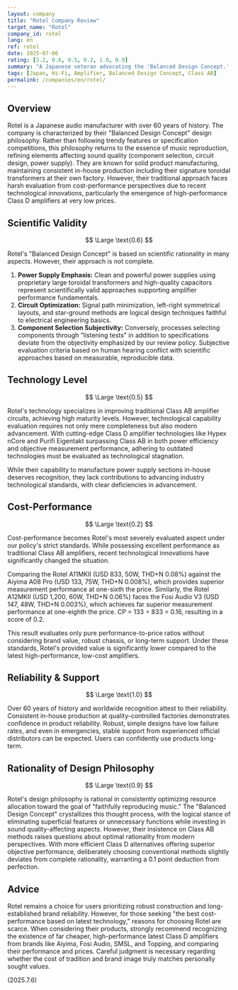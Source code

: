 ```yaml
---
layout: company
title: "Rotel Company Review"
target_name: "Rotel"
company_id: rotel
lang: en
ref: rotel
date: 2025-07-06
rating: [3.2, 0.6, 0.5, 0.2, 1.0, 0.9]
summary: "A Japanese veteran advocating the 'Balanced Design Concept.' While renowned for fundamentally sound design and robust construction, the rise of high-performance, low-cost Class D amplifiers has eroded their cost-performance advantages."
tags: [Japan, Hi-Fi, Amplifier, Balanced Design Concept, Class AB]
permalink: /companies/en/rotel/
---
```


## Overview

Rotel is a Japanese audio manufacturer with over 60 years of history. The company is characterized by their "Balanced Design Concept" design philosophy. Rather than following trendy features or specification competitions, this philosophy returns to the essence of music reproduction, refining elements affecting sound quality (component selection, circuit design, power supply). They are known for solid product manufacturing, maintaining consistent in-house production including their signature toroidal transformers at their own factory. However, their traditional approach faces harsh evaluation from cost-performance perspectives due to recent technological innovations, particularly the emergence of high-performance Class D amplifiers at very low prices.

## Scientific Validity

$$ \Large \text{0.6} $$

Rotel's "Balanced Design Concept" is based on scientific rationality in many aspects. However, their approach is not complete.

1. **Power Supply Emphasis:** Clean and powerful power supplies using proprietary large toroidal transformers and high-quality capacitors represent scientifically valid approaches supporting amplifier performance fundamentals.
2. **Circuit Optimization:** Signal path minimization, left-right symmetrical layouts, and star-ground methods are logical design techniques faithful to electrical engineering basics.
3. **Component Selection Subjectivity:** Conversely, processes selecting components through "listening tests" in addition to specifications deviate from the objectivity emphasized by our review policy. Subjective evaluation criteria based on human hearing conflict with scientific approaches based on measurable, reproducible data.

## Technology Level

$$ \Large \text{0.5} $$

Rotel's technology specializes in improving traditional Class AB amplifier circuits, achieving high maturity levels. However, technological capability evaluation requires not only mere completeness but also modern advancement. With cutting-edge Class D amplifier technologies like Hypex nCore and Purifi Eigentakt surpassing Class AB in both power efficiency and objective measurement performance, adhering to outdated technologies must be evaluated as technological stagnation.

While their capability to manufacture power supply sections in-house deserves recognition, they lack contributions to advancing industry technological standards, with clear deficiencies in advancement.

## Cost-Performance

$$ \Large \text{0.2} $$

Cost-performance becomes Rotel's most severely evaluated aspect under our policy's strict standards. While possessing excellent performance as traditional Class AB amplifiers, recent technological innovations have significantly changed the situation.

Comparing the Rotel A11MKII (USD 833, 50W, THD+N 0.08%) against the Aiyima A08 Pro (USD 133, 75W, THD+N 0.008%), which provides superior measurement performance at one-sixth the price. Similarly, the Rotel A12MKII (USD 1,200, 60W, THD+N 0.06%) faces the Fosi Audio V3 (USD 147, 48W, THD+N 0.003%), which achieves far superior measurement performance at one-eighth the price. CP = 133 ÷ 833 = 0.16, resulting in a score of 0.2.

This result evaluates only pure performance-to-price ratios without considering brand value, robust chassis, or long-term support. Under these standards, Rotel's provided value is significantly lower compared to the latest high-performance, low-cost amplifiers.

## Reliability & Support

$$ \Large \text{1.0} $$

Over 60 years of history and worldwide recognition attest to their reliability. Consistent in-house production at quality-controlled factories demonstrates confidence in product reliability. Robust, simple designs have low failure rates, and even in emergencies, stable support from experienced official distributors can be expected. Users can confidently use products long-term.

## Rationality of Design Philosophy

$$ \Large \text{0.9} $$

Rotel's design philosophy is rational in consistently optimizing resource allocation toward the goal of "faithfully reproducing music." The "Balanced Design Concept" crystallizes this thought process, with the logical stance of eliminating superficial features or unnecessary functions while investing in sound quality-affecting aspects. However, their insistence on Class AB methods raises questions about optimal rationality from modern perspectives. With more efficient Class D alternatives offering superior objective performance, deliberately choosing conventional methods slightly deviates from complete rationality, warranting a 0.1 point deduction from perfection.

## Advice

Rotel remains a choice for users prioritizing robust construction and long-established brand reliability. However, for those seeking "the best cost-performance based on latest technology," reasons for choosing Rotel are scarce. When considering their products, strongly recommend recognizing the existence of far cheaper, high-performance latest Class D amplifiers from brands like Aiyima, Fosi Audio, SMSL, and Topping, and comparing their performance and prices. Careful judgment is necessary regarding whether the cost of tradition and brand image truly matches personally sought values.

(2025.7.6)
